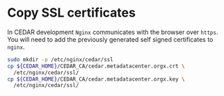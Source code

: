 # Copy SSL certificates

In CEDAR development `Nginx` communicates with the browser over `https`.
You will need to add the previously generated self signed certificates to `nginx`.

```sh
sudo mkdir -p /etc/nginx/cedar/ssl
cp ${CEDAR_HOME}/CEDAR_CA/cedar.metadatacenter.orgx.crt \
  /etc/nginx/cedar/ssl/ 
cp ${CEDAR_HOME}/CEDAR_CA/cedar.metadatacenter.orgx.key \
  /etc/nginx/cedar/ssl/
```
